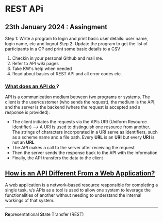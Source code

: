 # REST APi
## 23th January 2024 : Assingment
Step 1: Write a program to login and print basic user details: user name, login name, etc and logout
Step 2: Update the program to get the list of participants in a CP and print some basic details to a CSV

1. Checkin in your personal Github and mail me.
2. Refer to API wiki pages
3. Take KW's help when needed
4. Read about basics of REST API and all error codes etc.


### <u>What does an API do </u>? 
API is a communication medium between two programs or systems. The client is the user/customer (who sends the request), the medium is the API, and the server is the backend (where the request is accepted and a response is provided).

* The client initiates the requests via the APIs URI (Uniform Resource Identifier) —> A URI is used to distinguish one resource from another. The strings of characters incorporated in a URI serve as identifiers, such as a scheme name and a file path. Every **URL** is an **URI** but every **URI** is not an **URL**
* The API makes a call to the server after receiving the request
* Then the server sends the response back to the API with the information
* Finally, the API transfers the data to the client

## <u>How is an API Different From a Web Application?</u>
A web application is a network-based resource responsible for completing a single task, v/s APIs as a tool is used to allow one system to leverage the functionalities of another without needing to understand the internal workings of that system.

---

**Re**presentational **S**tate **T**ransfer (REST)



